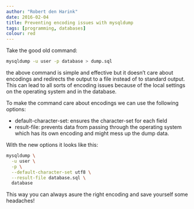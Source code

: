 ```yaml
---
author: "Robert den Harink"
date: 2016-02-04
title: Preventing encoding issues with mysqldump
tags: [programming, databases]
colour: red
---
```


Take the good old command:

```bash
mysqldump -u user -p database > dump.sql
```
the above command is simple and effective but it doesn’t care about encodings and redirects the output to a file instead of to standard output. This can lead to all sorts of encoding issues because of the local settings on the operating system and in the database.

To make the command care about encodings we can use the following options:

* default-character-set: ensures the character-set for each field
* result-file: prevents data from passing through the operating system which has its own encoding and might mess up the dump data.

With the new options it looks like this:

```bash
mysqldump \
  -u user \
  -p \
  --default-character-set utf8 \
  --result-file database.sql \
  database
```

This way you can always asure the right encoding and save yourself some headaches!

